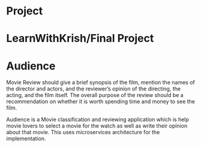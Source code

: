# Project
# LearnWithKrish/Final Project
# Audience

Movie Review should give a brief synopsis of the film, mention the names of the director and actors, and the reviewer’s opinion of the directing, the acting, and the film itself. The overall purpose of the review should be a recommendation on whether it is worth spending time and money to see the film.

Audience is a Movie classification and reviewing application which is help movie lovers to select a movie for the watch as well as write their opinion about that movie. This uses microservices architecture for the implementation.
